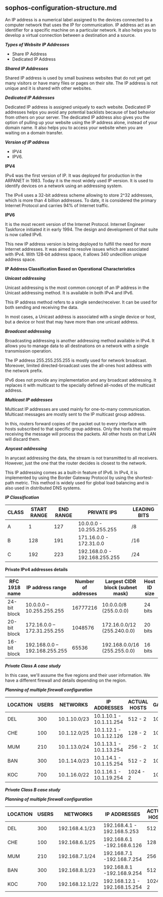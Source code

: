 ## sophos-configuration-structure.md

An IP address is a numerical label assigned to the devices connected to a computer network that uses the IP for communication. IP address act as an identifier for a specific machine on a particular network. It also helps you to develop a virtual connection between a destination and a source.

_**Types of Website IP Addresses**_

* Share IP Address
* Dedicated IP Address

_**Shared IP Addresses**_

Shared IP address is used by small business websites that do not yet get many visitors or have many files or pages on their site. The IP address is not unique and it is shared with other websites.

_**Dedicated IP Addresses**_

Dedicated IP address is assigned uniquely to each website. Dedicated IP addresses helps you avoid any potential backlists because of bad behavior from others on your server. The dedicated IP address also gives you the option of pulling up your website using the IP address alone, instead of your domain name. It also helps you to access your website when you are waiting on a domain transfer.

_**Version of IP address**_

 * IPV4
 * IPV6.

**IPV4**

IPv4 was the first version of IP. It was deployed for production in the ARPANET in 1983. Today it is the most widely used IP version. It is used to identify devices on a network using an addressing system.

The IPv4 uses a 32-bit address scheme allowing to store 2^32 addresses, which is more than 4 billion addresses. To date, it is considered the primary Internet Protocol and carries 94% of Internet traffic.

**IPV6**

It is the most recent version of the Internet Protocol. Internet Engineer Taskforce initiated it in early 1994. The design and development of that suite is now called IPv6.

This new IP address version is being deployed to fulfill the need for more Internet addresses. It was aimed to resolve issues which are associated with IPv4. With 128-bit address space, it allows 340 undecillion unique address space.

**IP Address Classification Based on Operational Characteristics**

_**Unicast addressing**_

Unicast addressing is the most common concept of an IP address in the Unicast addressing method. It is available in both IPv4 and IPv6.

This IP address method refers to a single sender/receiver. It can be used for both sending and receiving the data.

In most cases, a Unicast address is associated with a single device or host, but a device or host that may have more than one unicast address.

_**Broadcast addressing**_

Broadcasting addressing is another addressing method available in IPv4. It allows you to manage data to all destinations on a network with a single transmission operation.

The IP address 255.255.255.255 is mostly used for network broadcast. Moreover, limited directed-broadcast uses the all-ones host address with the network prefix.

IPv6 does not provide any implementation and any broadcast addressing. It replaces it with multicast to the specially defined all-nodes of the multicast address.

_**Multicast IP addresses**_

Multicast IP addresses are used mainly for one-to-many communication. Multicast messages are mostly sent to the IP multicast group address.

In this, routers forward copies of the packet out to every interface with hosts subscribed to that specific group address. Only the hosts that require receiving the message will process the packets. All other hosts on that LAN will discard them.

_**Anycast addressing**_

In anycast addressing the data, the stream is not transmitted to all receivers. However, just the one that the router decides is closest to the network.

This IP addressing comes as a built-in feature of IPv6. In IPv4, it is implemented by using the Border Gateway Protocol by using the shortest-path metric. This method is widely used for global load balancing and is also used in distributed DNS systems.

_**IP Classification**_

|CLASS|START RANGE|END RANGE|PRIVATE IPS| LEADING BITS|
|---|---|---|----|---|
|A|1|127|10.0.0.0      - 10.255.255.255| /8 |
|B|128|191|171.16.0.0  - 172.31.0.0| /16 |
|C|192|223|192.168.0.0 - 192.168.255.255| /24 |

**Private IPv4 addresses details**

|RFC 1918 name|	IP address range	|Number of addresses	| Largest CIDR block (subnet mask)|	Host ID size	|Mask bits	Classful description|
|---|---|---|---|---|---|
|24-bit block	|10.0.0.0 – 10.255.255.255	|16777216|10.0.0.0/8 (255.0.0.0)|	24 bits	|8 bits|	single class A network|
|20-bit block	|172.16.0.0 – 172.31.255.255|	1048576	|172.16.0.0/12 (255.240.0.0)|	20 bits|	12 bits	| 16 contiguous class B networks|
|16-bit block	|192.168.0.0 – 192.168.255.255|65536|192.168.0.0/16 (255.255.0.0)|	16 bits	|16 bits	|256 contiguous class C networks|

_**Private Class A case study**_

In this case, we'll assume the five regions and their user information. We have a different firewall and details depending on the region.

_**Planning of multiple firewall configuration**_

| LOCATION | USERS  | NETWORKS   | IP ADDRESSES |  ACTUAL HOSTS | GATEWAY |
|---|---|---|---|---|---|
| DEL | 300 | 10.1.10.0/23 | 10.1.10.1 - 10.1.11.254 | 512 - 2  | 10.1.10.1 |
| CHE | 100| 10.1.12.0/25  | 10.1.12.1 - 10.1.12.126 | 128 - 2  | 10.1.12.1 | 
| MUM | 210 | 10.1.13.0/24 | 10.1.13.1 - 10.1.13.254 | 256 - 2  | 10.1.13.1 |
| BAN | 300 | 10.1.14.0/23 | 10.1.14.1 - 10.1.15.254 | 512 - 2  | 10.1.14.1 |
| KOC | 700 | 10.1.16.0/22 | 10.1.16.1 - 10.1.19.254 | 1024 - 2 | 10.1.16.1 |

_**Private Class B case study**_

_**Planning of multiple firewall configuration**_

| LOCATION | USERS  | NETWORKS   | IP ADDRESSES |  ACTUAL HOSTS | GATEWAY |
|---|---|---|---|---|---|
| DEL | 300 | 192.168.4.1/23 | 192.168.4.1 - 192.168.5.253 | 512 - 2  | 192.168.4.1 |
| CHE | 100 | 192.168.6.1/25 | 192.168.6.1 -192.168.6.126  | 128 - 2  | 192.168.6.1 | 
| MUM | 210 | 192.168.7.1/24 | 192.168.7.1 -192.168.7.254  | 256 - 2  | 192.168.7.1 |
| BAN | 300 | 192.168.8.1/23 | 192.168.8.1  -192.168.9.254 | 512 - 2  | 192.168.8.1 |
| KOC | 700 | 192.168.12.1/22|192.168.12.1 - 192.168.15.254| 1024 - 2 | 192.168.12.1|


